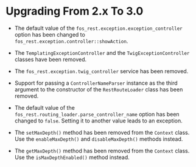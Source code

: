 Upgrading From 2.x To 3.0
=========================

 * The default value of the `fos_rest.exception.exception_controller` option has
   been changed to `fos_rest.exception.controller::showAction`.

 * The `TemplatingExceptionController` and the `TwigExceptionController` classes
   have been removed.

 * The `fos_rest.exception.twig_controller` service has been removed.

 * Support for passing a `ControllerNameParser` instance as the third argument to
   the constructor of the `RestRouteLoader` class has been removed.

 * The default value of the `fos_rest.routing_loader.parse_controller_name` option
   has been changed to `false`. Setting it to another value leads to an exception.

 * The `setMaxDepth()` method has been removed from the `Context` class. Use the
   `enableMaxDepth()` and `disableMaxDepth()` methods instead.

 * The `getMaxDepth()` method has been removed from the `Context` class. Use the
   `isMaxDepthEnabled()` method instead.

